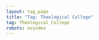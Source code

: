```yaml
---
layout: tag_page
title: "Tag: Theological College"
tag: Theological College
robots: noindex
---
```

